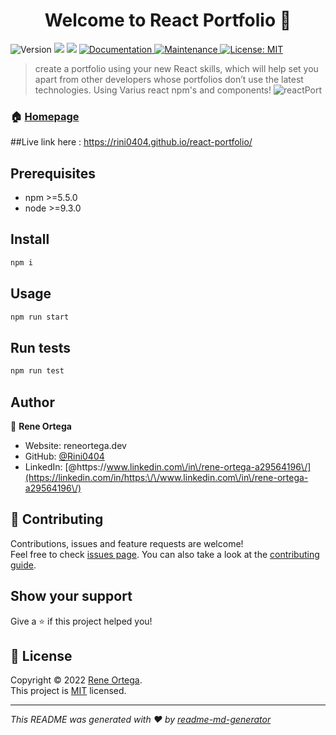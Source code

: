 <h1 align="center">Welcome to React Portfolio 👋</h1>
<p>
  <img alt="Version" src="https://img.shields.io/badge/version-1.0.0-blue.svg?cacheSeconds=2592000" />
  <img src="https://img.shields.io/badge/npm-%3E%3D5.5.0-blue.svg" />
  <img src="https://img.shields.io/badge/node-%3E%3D9.3.0-blue.svg" />
  <a href="https://github.com/kefranabg/readme-md-generator#readme" target="_blank">
    <img alt="Documentation" src="https://img.shields.io/badge/documentation-yes-brightgreen.svg" />
  </a>
  <a href="https://github.com/kefranabg/readme-md-generator/graphs/commit-activity" target="_blank">
    <img alt="Maintenance" src="https://img.shields.io/badge/Maintained%3F-yes-green.svg" />
  </a>
  <a href="https://github.com/kefranabg/readme-md-generator/blob/master/LICENSE" target="_blank">
    <img alt="License: MIT" src="https://img.shields.io/github/license/Rini0404/React Portfolio" />
  </a>
</p>

> create a portfolio using your new React skills, which will help set you apart from other developers whose portfolios don’t use the latest technologies. Using Varius react npm's and components!
![reactPort](https://user-images.githubusercontent.com/95727555/171551318-5e1fd349-3e92-46dd-ab11-752e37efc1f0.PNG)

### 🏠 [Homepage](https://github.com/Rini0404/react-portfolio)
##Live link here : https://rini0404.github.io/react-portfolio/

## Prerequisites

- npm >=5.5.0
- node >=9.3.0

## Install

```sh
npm i 
```

## Usage

```sh
npm run start 
```

## Run tests

```sh
npm run test
```

## Author

👤 **Rene Ortega**

* Website: reneortega.dev
* GitHub: [@Rini0404](https://github.com/Rini0404)
* LinkedIn: [@https:\/\/www.linkedin.com\/in\/rene-ortega-a29564196\/](https://linkedin.com/in/https:\/\/www.linkedin.com\/in\/rene-ortega-a29564196\/)

## 🤝 Contributing

Contributions, issues and feature requests are welcome!<br />Feel free to check [issues page](https://github.com/kefranabg/readme-md-generator/issues). You can also take a look at the [contributing guide](https://github.com/kefranabg/readme-md-generator/blob/master/CONTRIBUTING.md).

## Show your support

Give a ⭐️ if this project helped you!

## 📝 License

Copyright © 2022 [Rene Ortega](https://github.com/Rini0404).<br />
This project is [MIT](https://github.com/kefranabg/readme-md-generator/blob/master/LICENSE) licensed.

***
_This README was generated with ❤️ by [readme-md-generator](https://github.com/kefranabg/readme-md-generator)_
